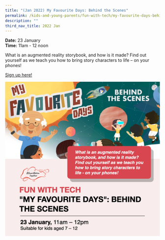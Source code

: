 ```yaml
---
title: "(Jan 2022) My Favourite Days: Behind the Scenes"
permalink: /kids-and-young-parents/fun-with-tech/my-favourite-days-behind-the-scenes-jan2022/
description: ""
third_nav_title: 2022 Jan
---
```



**Date:** 23 January
<br> **Time:** 11am - 12 noon

What is an augmented reality storybook, and how is it made? Find out yourself as we teach you how to bring story characters to life – on your phones!

[Sign up here! ](https://www.eventbrite.sg/e/my-favourite-days-behind-the-scenes-registration-226565803417?aff=ebdsoporgprofile)<br> 

![Behind the scenes wrokshop](/images/23-Jan-kids.png)